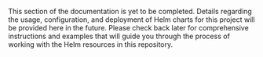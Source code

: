 This section of the documentation is yet to be completed. Details regarding the usage, configuration, and deployment of Helm charts for this project will be provided here in the future. Please check back later for comprehensive instructions and examples that will guide you through the process of working with the Helm resources in this repository.

